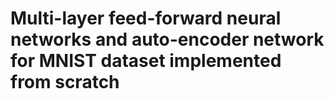 # Multi-layer feed-forward neural networks and auto-encoder network for MNIST dataset implemented from scratch



